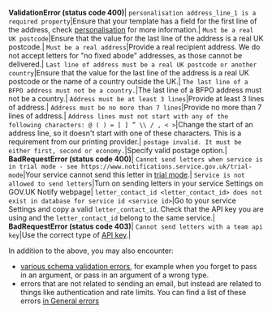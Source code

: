 **ValidationError (status code 400)**|
`personalisation address_line_1 is a required property`|Ensure that your template has a field for the first line of the address, check [personalisation](#personalisation-required) for more information.|
`Must be a real UK postcode`|Ensure that the value for the last line of the address is a real UK postcode.|
`Must be a real address`|Provide a real recipient address. We do not accept letters for "no fixed abode" addresses, as those cannot be delivered.|
`Last line of address must be a real UK postcode or another country`|Ensure that the value for the last line of the address is a real UK postcode or the name of a country outside the UK.|
`The last line of a BFPO address must not be a country.`|The last line of a BFPO address must not be a country.|
`Address must be at least 3 lines`|Provide at least 3 lines of address.|
`Address must be no more than 7 lines`|Provide no more than 7 lines of address.|
`Address lines must not start with any of the following characters: @ ( ) = [ ] ” \\ / , < >`|Change the start of an address line, so it doesn't start with one of these characters. This is a requirement from our printing provider.|
`postage invalid. It must be either first, second or economy.`|Specify valid postage option.|
**BadRequestError (status code 400)**|
`Cannot send letters when service is in trial mode - see https://www.notifications.service.gov.uk/trial-mode`|Your service cannot send this letter in  [trial mode](https://www.notifications.service.gov.uk/using-notify/trial-mode).|
`Service is not allowed to send letters`|Turn on sending letters in your service Settings on GOV.UK Notify webpage|
`letter_contact_id <letter_contact_id> does not exist in database for service id <service id>`|Go to your service Settings and copy a valid `letter_contact_id`. Check that the API key you are using and the `letter_contact_id` belong to the same service.|
**BadRequestError (status code 403)**|
`Cannot send letters with a team api key`|Use the correct type of [API key](#api-keys).|

In addition to the above, you may also encounter:

* [various schema validation errors](#schema-validation-errors), for example when you forget to pass in an argument, or pass in an argument of a wrong type.
* errors that are not related to sending an email, but instead are related to things like authentication and rate limits. You can find a list of these errors [in General errors](#general-errors)